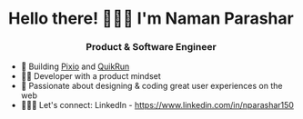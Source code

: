 <h1 align="center">Hello there! 🙋🏻‍♂️ I'm Naman Parashar </h1>
<h3 align="center">Product & Software Engineer</h3>

- 🌱 Building [Pixio](https://www.pixio.tech/) and [QuikRun](https://www.quik.run/)
- 👨‍💻 Developer with a product mindset
- 🎨 Passionate about designing & coding great user experiences on the web
- 🧑🏻‍💼 Let's connect: LinkedIn - https://www.linkedin.com/in/nparashar150
